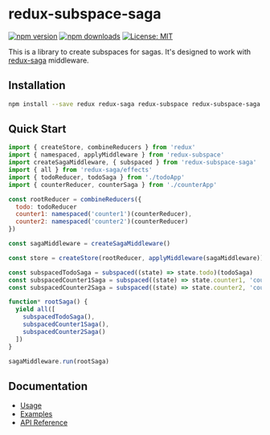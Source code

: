 # redux-subspace-saga

[![npm version](https://img.shields.io/npm/v/redux-subspace-saga.svg?style=flat-square)](https://www.npmjs.com/package/redux-subspace-saga)
[![npm downloads](https://img.shields.io/npm/dm/redux-subspace-saga.svg?style=flat-square)](https://www.npmjs.com/package/redux-subspace-saga)
[![License: MIT](https://img.shields.io/npm/l/redux-subspace-saga.svg?style=flat-square)](/LICENSE.md)

This is a library to create subspaces for sagas. It's designed to work with [redux-saga](https://redux-saga.js.org) middleware.

## Installation

```sh
npm install --save redux redux-saga redux-subspace redux-subspace-saga
```

## Quick Start

```javascript
import { createStore, combineReducers } from 'redux'
import { namespaced, applyMiddleware } from 'redux-subspace'
import createSagaMiddleware, { subspaced } from 'redux-subspace-saga'
import { all } from 'redux-saga/effects'
import { todoReducer, todoSaga } from './todoApp'
import { counterReducer, counterSaga } from './counterApp'

const rootReducer = combineReducers({
  todo: todoReducer
  counter1: namespaced('counter1')(counterReducer),
  counter2: namespaced('counter2')(counterReducer)
})

const sagaMiddleware = createSagaMiddleware()

const store = createStore(rootReducer, applyMiddleware(sagaMiddleware))

const subspacedTodoSaga = subspaced((state) => state.todo)(todoSaga)
const subspacedCounter1Saga = subspaced((state) => state.counter1, 'counter1')(counterSaga)
const subspacedCounter2Saga = subspaced((state) => state.counter2, 'counter2')(counterSaga)

function* rootSaga() {
  yield all([
    subspacedTodoSaga(),
    subspacedCounter1Saga(),
    subspacedCounter2Saga()
  ])
}

sagaMiddleware.run(rootSaga)
```

## Documentation

* [Usage](/packages/redux-subspace-saga/docs/Usage.md)
* [Examples](/docs/Examples.md#redux-subspace-saga)
* [API Reference](/packages/redux-subspace-saga/docs/api/README.md)
